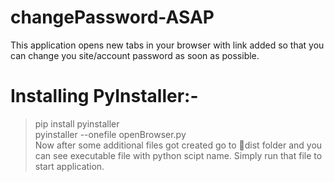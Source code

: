 # changePassword-ASAP
This application opens new tabs in your browser with link added so that you can change you site/account password as soon as possible.
# Installing PyInstaller:- 
> pip install pyinstaller <BR/>
> pyinstaller --onefile openBrowser.py <BR/>
Now after some additional files got created go to 📁dist folder and you can see executable file with python scipt name. 
Simply run that file to start application.
